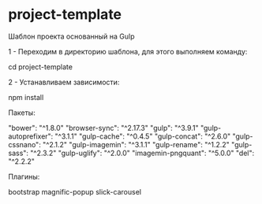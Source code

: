 # project-template
Шаблон проекта основанный на Gulp

1 - Переходим в директорию шаблона, для этого выполняем команду:

cd project-template
    
2 - Устанавливаем зависимости:

npm install

Пакеты:

"bower": "^1.8.0"
"browser-sync": "^2.17.3"
"gulp": "^3.9.1"
"gulp-autoprefixer": "^3.1.1"
"gulp-cache": "^0.4.5"
"gulp-concat": "^2.6.0"
"gulp-cssnano": "^2.1.2"
"gulp-imagemin": "^3.1.1"
"gulp-rename": "^1.2.2"
"gulp-sass": "^2.3.2"
"gulp-uglify": "^2.0.0"
"imagemin-pngquant": "^5.0.0"
"del": "^2.2.2"

Плагины:

bootstrap
magnific-popup
slick-carousel
